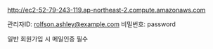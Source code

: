 http://ec2-52-79-243-119.ap-northeast-2.compute.amazonaws.com

관리자ID: rolfson.ashley@example.com
비밀번호: password

일반 회원가입 시 메일인증 필수
